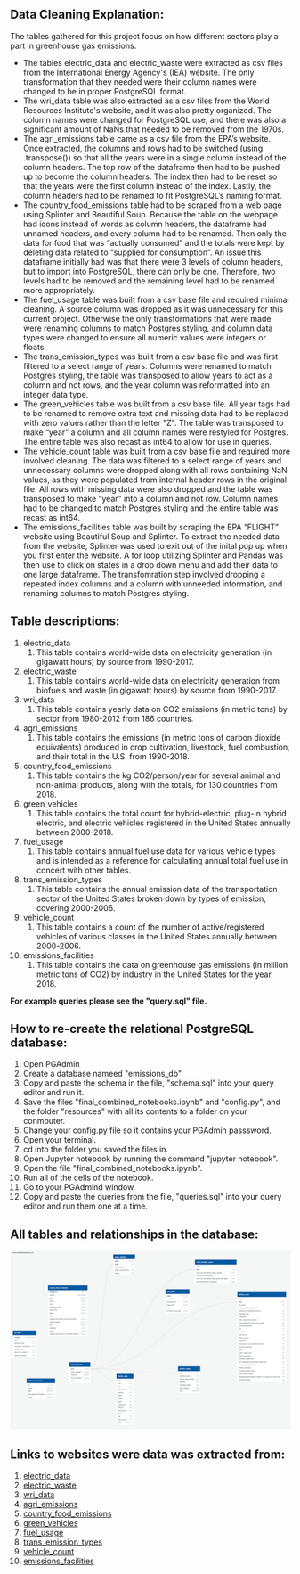 ## **Data Cleaning Explanation:**
The tables gathered for this project focus on how different sectors play a part in greenhouse gas emissions.

* The tables electric_data and electric_waste were extracted as csv files from the International Energy Agency's (IEA) website. The only transformation that they needed were their column names were changed to be in proper PostgreSQL format.
* The wri_data table was also extracted as a csv files from the World Resources Institute's website, and it was also pretty organized. The column names were changed for PostgreSQL use, and there was also a significant amount of NaNs that needed to be removed from the 1970s.
* The agri_emissions table came as a csv file from the EPA’s website. Once extracted, the columns and rows had to be switched (using .transpose()) so that all the years were in a single column instead of the column headers. The top row of the dataframe then had to be pushed up to become the column headers. The index then had to be reset so that the years were the first column instead of the index. Lastly, the column headers had to be renamed to fit PostgreSQL’s naming format.
* The country_food_emissions table had to be scraped from a web page using Splinter and Beautiful Soup. Because the table on the webpage had icons instead of words as column headers, the dataframe had unnamed headers, and every column had to be renamed. Then only the data for food that was “actually consumed” and the totals were kept by deleting data related to “supplied for consumption”. An issue this dataframe initially had was that there were 3 levels of column headers, but to import into PostgreSQL, there can only be one. Therefore, two levels had to be removed and the remaining level had to be renamed more appropriately.
* The fuel_usage table was built from a csv base file and required minimal cleaning. A source column was dropped as it was unnecessary for this current project. Otherwise the only transformations that were made were renaming columns to match Postgres styling, and column data types were changed to ensure all numeric values were integers or floats. 
* The trans_emission_types was built from a csv base file and was first filtered to a select range of years. Columns were renamed to match Postgres styling, the table was transposed to allow years to act as a column and not rows, and the year column was reformatted into an integer data type.
* The green_vehicles table was built from a csv base file. All year tags had to be renamed to remove extra text and missing data had to be replaced with zero values rather than the letter "Z". The table was transposed to make “year” a column and all column names were restyled for Postgres. The entire table was also recast as int64 to allow for use in queries.
* The vehicle_count table was built from a csv base file and required more involved cleaning. The data was filtered to a select range of years and unnecessary columns were dropped along with all rows containing NaN values, as they were populated from internal header rows in the original file. All rows with missing data were also dropped and the table was transposed to make “year” into a column and not row. Column names had to be changed to match Postgres styling and the entire table was recast as int64.
* The emissions_facilities table was built by scraping the EPA “FLIGHT” website using Beautiful Soup and Splinter. To extract the needed data from the website, Splinter was used to exit out of the inital pop up when you first enter the website. A for loop utilizing Splinter and Pandas was then use to click on states in a drop down menu and add their data to one large dataframe. The transfomration step involved dropping a repeated index columns and a column with unneeded information, and renaming columns to match Postgres styling.

## **Table descriptions:**
1. electric_data
    1. This table contains world-wide data on electricity generation (in gigawatt hours) by source from 1990-2017.
1. electric_waste
    1. This table contains world-wide data on electricity generation from biofuels and waste (in gigawatt hours) by source from 1990-2017.
1. wri_data
    1. This table contains yearly data on CO2 emissions (in metric tons) by sector from 1980-2012 from 186 countries.
1. agri_emissions
    1. This table contains the emissions (in metric tons of carbon dioxide equivalents) produced in crop cultivation, livestock, fuel combustion, and their total in the U.S. from 1990-2018.
1. country_food_emissions
    1. This table contains the kg CO2/person/year for several animal and non-animal products, along with the totals, for 130 countries from 2018.
1. green_vehicles
    1. This table contains the total count for hybrid-electric, plug-in hybrid electric, and electric vehicles registered in the United States annually between 2000-2018.
1. fuel_usage
    1. This table contains annual fuel use data for various vehicle types and is intended as a reference for calculating annual total fuel use in concert with other tables. 
1. trans_emission_types
    1. This table contains the annual emission data of the transportation sector of the United States broken down by types of emission, covering 2000-2006.
1. vehicle_count
    1. This table contains a count of the number of active/registered vehicles of various classes in the United States annually between 2000-2006.
1. emissions_facilities
    1. This table contains the data on greenhouse gas emissions (in million metric tons of CO2) by industry in the United States for the year 2018.
    
**For example queries please see the "query.sql" file.**

## **How to re-create the relational PostgreSQL database:**
1. Open PGAdmin
1. Create a database nameed "emissions_db"
1. Copy and paste the schema in the file, "schema.sql" into your query editor and run it.
1. Save the files "final_combined_notebooks.ipynb" and "config.py", and the folder "resources" with all its contents to a folder on your conmputer.
1. Change your config.py file so it contains your PGAdmin passsword.
1. Open your terminal.
1. cd into the folder you saved the files in.
1. Open Jupyter notebook by running the command "jupyter notebook".
1. Open the file "final_combined_notebooks.ipynb".
1. Run all of the cells of the notebook.
1. Go to your PGAdmind window.
1. Copy and paste the queries from the file, "queries.sql" into your query editor and run them one at a time.

## **All tables and relationships in the database:**
![](ETL_emissions_ERD.png)

## **Links to websites were data was extracted from:**
1. [electric_data](https://www.iea.org/data-and-statistics?country=WORLD&fuel=Energy%20supply&indicator=Electricity%20generation%20by%20source)
1. [electric_waste](https://www.iea.org/data-and-statistics?country=WORLD&fuel=Energy%20supply&indicator=Electricity%20generation%20from%20biofuels%20and%20waste%20by%20source)
1. [wri_data](https://datasets.wri.org/dataset/cait-country)
1. [agri_emissions](https://cfpub.epa.gov/ghgdata/inventoryexplorer/#agriculture/allgas/source/all)
1. [country_food_emissions](https://www.nu3.de/blogs/nutrition/food-carbon-footprint-index-2018)
1. [green_vehicles](https://www.bts.gov/content/gasoline-hybrid-and-electric-vehicle-sales)
1. [fuel_usage](https://afdc.energy.gov/data/10308)
1. [trans_emission_types](https://cfpub.epa.gov/ghgdata/inventoryexplorer/#allsectors/allgas/econsect/all)
1. [vehicle_count](https://www.bts.gov/content/number-us-aircraft-vehicles-vessels-and-other-conveyances)
1. [emissions_facilities](http://ghgdata.epa.gov/ghgp/main.do#)
